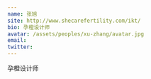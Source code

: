 ```yaml
---
name: 张旭
site: http://www.shecarefertility.com/ikt/
bio: 孕橙设计师
avatar: /assets/peoples/xu-zhang/avatar.jpg
email: 
twitter: 
---
```

孕橙设计师
